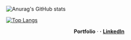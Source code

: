 ![Anurag's GitHub stats](https://github-readme-stats.vercel.app/api?username=Iskander229&show_icons=true&theme=aura)

[![Top Langs](https://github-readme-stats.vercel.app/api/top-langs/?username=Iskander229&layout=compact&theme=aura)](https://github.com/anuraghazra/github-readme-stats)

<p align="center">
    <b>Portfolio</b>
     ·
    <b>·</b>
    <a href="https://www.linkedin.com/in/iskander-taniyev-0883322a9/"><b>LinkedIn</b></a>
  <p/>
